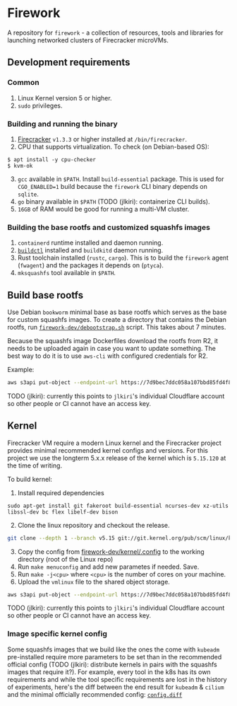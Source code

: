 # Firework

A repository for `firework` - a collection of resources, tools and libraries for launching networked clusters of Firecracker microVMs.

## Development requirements

### Common
1. Linux Kernel version 5 or higher.
2. `sudo` privileges.

### Building and running the binary
1. [Firecracker](https://github.com/firecracker-microvm/firecracker) `v1.3.3` or higher installed at `/bin/firecracker`.
2. CPU that supports virtualization. To check (on Debian-based OS):

```
$ apt install -y cpu-checker
$ kvm-ok
```

3. `gcc` available in `$PATH`. Install `build-essential` package. This is used for `CGO_ENABLED=1` build because the `firework` CLI binary depends on `sqlite`.
4. `go` binary available in `$PATH` (TODO (jlkiri): containerize CLI builds).
5. `16GB` of RAM would be good for running a multi-VM cluster.

### Building the base rootfs and customized squashfs images
1. `containerd` runtime installed and daemon running.
2. [`buildctl`](https://github.com/moby/buildkit) installed and `buildkitd` daemon running.
3. Rust toolchain installed (`rustc`, `cargo`). This is to build the `firework` agent (`fwagent`) and the packages it depends on (`ptyca`).
4. `mksquashfs` tool available in `$PATH`.

## Build base rootfs
Use Debian `bookworm` minimal base as base rootfs which serves as the base for custom squashfs images. To create a directory that contains the Debian rootfs, run [`firework-dev/debootstrap.sh`](firework-dev/debootstrap.sh) script. This takes about 7 minutes.

Because the squashfs image Dockerfiles download the rootfs from R2, it needs to be uploaded again in case you want to update something. The best way to do it is to use `aws-cli` with configured credentials for R2.

Example:

```sh
aws s3api put-object --endpoint-url https://7d9bec7ddc058a107bbd85fd4f8cc6d6.r2.cloudflarestorage.com --bucket firework --key debian-bookworm-systemd-rootfs.tar.gz --body docker/debian-bookworm-rootfs.tar.gz
```

TODO (jlkiri): currently this points to `jlkiri`'s individual Cloudflare account so other people or CI cannot have an access key.

## Kernel

Firecracker VM require a modern Linux kernel and the Firecracker project provides minimal recommended kernel configs and versions. For this project we use the longterm 5.x.x release of the kernel which is `5.15.120` at the time of writing.

To build kernel:

1. Install required dependencies
```
sudo apt-get install git fakeroot build-essential ncurses-dev xz-utils libssl-dev bc flex libelf-dev bison
```
2. Clone the linux repository and checkout the release.

```sh
git clone --depth 1 --branch v5.15 git://git.kernel.org/pub/scm/linux/kernel/git/torvalds/linux.git linux-5.15.120
```

3. Copy the config from [firework-dev/kernel/.config](./firework-dev/kernel/.config) to the working directory (root of the Linux repo)
4. Run `make menuconfig` and add new parametes if needed. Save.
5. Run `make -j<cpu>` where `<cpu>` is the number of cores on your machine.
6. Upload the `vmlinux` file to the shared object storage.

```sh
aws s3api put-object --endpoint-url https://7d9bec7ddc058a107bbd85fd4f8cc6d6.r2.cloudflarestorage.com --bucket firework --key vmlinux --body vmlinux
```

TODO (jlkiri): currently this points to `jlkiri`'s individual Cloudflare account so other people or CI cannot have an access key.

### Image specific kernel config

Some squashfs images that we build like the ones the come with `kubeadm` pre-installed require more parameters to be set than in the recommended official config (TODO (jlkiri): distribute kernels in pairs with the squashfs images that require it?). For example, every tool in the k8s has its own requirements and while the tool specific requirements are lost in the history of experiments, here's the diff between the end result for `kubeadm` & `cilium` and the minimal officially recommended config: [`config.diff`](config.diff)
